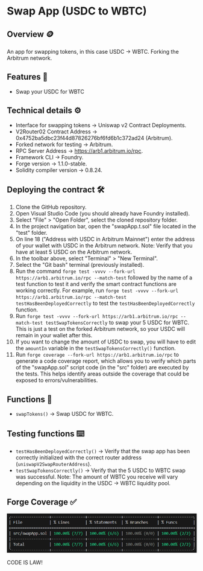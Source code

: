 # Swap App (USDC to WBTC)
## Overview 🪙
An app for swapping tokens, in this case USDC -> WBTC. Forking the Arbitrum network.
## Features 📃
* Swap your USDC for WBTC
## Technical details ⚙️
* Interface for swapping tokens -> Uniswap v2 Contract Deployments.
* V2Router02 Contract Address -> 0x4752ba5dbc23f44d87826276bf6fd6b1c372ad24 (Arbitrum).
* Forked network for testing -> Arbitrum.
* RPC Server Address -> https://arb1.arbitrum.io/rpc.
* Framework CLI -> Foundry.
* Forge version -> 1.1.0-stable.
* Solidity compiler version -> 0.8.24.
## Deploying the contract 🛠️
1. Clone the GitHub repository.
2. Open Visual Studio Code (you should already have Foundry installed).
3. Select "File" > "Open Folder", select the cloned repository folder.
4. In the project navigation bar, open the "swapApp.t.sol" file located in the "test" folder.
5. On line 18 ("Address with USDC in Arbitrum Mainnet") enter the address of your wallet with USDC in the Arbitrum network. Note: Verify that you have at least 5 USDC on the Arbitrum network.
6. In the toolbar above, select "Terminal" > "New Terminal".
7. Select the "Git bash" terminal (previously installed).
8. Run the command `forge test -vvvv --fork-url https://arb1.arbitrum.io/rpc --match-test` followed by the name of a test function to test it and verify the smart contract functions are working correctly. For example, run `forge test -vvvv --fork-url https://arb1.arbitrum.io/rpc --match-test testHasBeenDeployedCorrectly` to test the `testHasBeenDeployedCorrectly` function.
9. Run `forge test -vvvv --fork-url https://arb1.arbitrum.io/rpc --match-test testSwapTokensCorrectly` to swap your 5 USDC for WBTC. This is just a test on the forked Arbitrum network, so your USDC will remain in your wallet after this.
10. If you want to change the amount of USDC to swap, you will have to edit the `amountIn` variable in the `testSwapTokensCorrectly()` function.
11. Run `forge coverage --fork-url https://arb1.arbitrum.io/rpc` to generate a code coverage report, which allows you to verify which parts of the "swapApp.sol" script code (in the "src" folder) are executed by the tests. This helps identify areas outside the coverage that could be exposed to errors/vulnerabilities.
## Functions 📌
* `swapTokens()` -> Swap USDC for WBTC.
## Testing functions ⌨️
* `testHasBeenDeployedCorrectly()` -> Verify that the swap app has been correctly initialized with the correct router address (`uniswapV2SwapRouterAddress`).
* `testSwapTokensCorrectly()` -> Verify that the 5 USDC to WBTC swap was successful. Note: The amount of WBTC you receive will vary depending on the liquidity in the USDC -> WBTC liquidity pool.
## Forge Coverage ✅
![Forge Coverage](images/forgeCoverage.png)  

CODE IS LAW!

